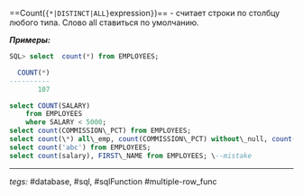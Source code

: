==Count(`{*|DISTINCT|ALL}`expression`}`)== - считает строки по столбцу любого типа. Слово all ставиться по умолчанию.

***Примеры:***
```sql
SQL> select  count(*) from EMPLOYEES;

  COUNT(*)
----------
       107

select COUNT(SALARY)  
    from EMPLOYEES  
    where SALARY < 5000;  
select count(COMMISSION\_PCT) from EMPLOYEES;  
select count(\*) all\_emp, count(COMMISSION\_PCT) without\_null, count(distinct COMMISSION\_PCT) dist from EMPLOYEES;  
select count('abc') from EMPLOYEES;  
select count(salary), FIRST\_NAME from EMPLOYEES; \--mistake
```
---
*tegs:* #database, #sql, #sqlFunction #multiple-row_func 